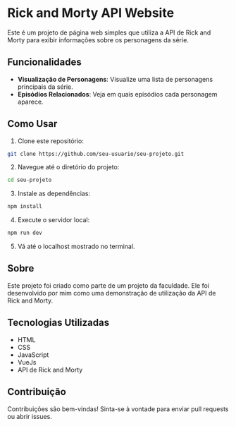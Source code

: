 # Rick and Morty API Website

Este é um projeto de página web simples que utiliza a API de Rick and Morty para exibir informações sobre os personagens da série.

## Funcionalidades

- **Visualização de Personagens**: Visualize uma lista de personagens principais da série.
- **Episódios Relacionados**: Veja em quais episódios cada personagem aparece.

## Como Usar

1. Clone este repositório:

```bash
git clone https://github.com/seu-usuario/seu-projeto.git
```
2. Navegue até o diretório do projeto:
```bash
cd seu-projeto
```
3. Instale as dependências:
```bash
npm install
```
4. Execute o servidor local:
```bash
npm run dev
```
5. Vá até o localhost mostrado no terminal.

## Sobre
Este projeto foi criado como parte de um projeto da faculdade. Ele foi desenvolvido por mim como uma demonstração de utilização da API de Rick and Morty.

## Tecnologias Utilizadas
* HTML
* CSS
* JavaScript
* VueJs
* API de Rick and Morty

## Contribuição
Contribuições são bem-vindas! Sinta-se à vontade para enviar pull requests ou abrir issues.

